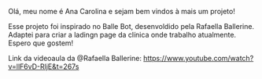 Olá, meu nome é Ana Carolina e sejam bem vindos à mais um projeto!


Esse projeto foi inspirado no Balle Bot, desenvoldido pela Rafaella Ballerine.
Adaptei para criar a ladingn page da clínica onde trabalho atualmente. 
Espero que gostem!

Link da videoaula da @Rafaella Ballerine: https://www.youtube.com/watch?v=llF6vD-RljE&t=267s